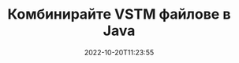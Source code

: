 ---
############################# Static ############################
layout: "auto-gen-merger"
date: 2022-10-20T11:23:55
draft: false
otherformats: epub html mht mhtml odp ods odt one otp ott pdf pps ppsx ppt pptx rtf

############################# Head ############################
head_title: "Комбинирайте VSTM файлове чрез Java & J2SE Documents Merger API"
head_description: "Комбинирайте множество VSTM файлове в Java, като използвате API за сливане на документи с всички данни, стил и форматиране като изходни документи."

############################# Header ############################
title: "Комбинирайте VSTM файлове в Java"
description: "Комбинирайте VSTM с няколко реда код на Java."
bg_image: "https://cms.admin.containerize.com/templates/aspose/App_Themes/V3/images/bg/header1.png"
bg_overlay: false
button:
    enable: true
    icon: "fas fa-arrow-down"
    label: "Изтеглете безплатна пробна версия"
    link: "https://downloads.groupdocs.com/merger/java"

############################# SubMenu ############################
submenu:
    enable: true

    left:
        img_alt: "GroupDocs.Merger for Java"
        image: "https://cms.admin.containerize.com/templates/groupdocs/images/product-logos/90x90-noborder/groupdocs-merger-java.png"
        product: "GroupDocs.Merger"
        platform: "Java"

    middle:
        button:

            # button loop
            - link: "https://apireference.groupdocs.com/merger/java"
              text: "Справка за API"

            # button loop
            - link: "https://github.com/groupdocs-merger"
              text: "Примери за кодове"

            # button loop
            - link: "https://products.groupdocs.app/merger/family"
              text: "Демонстрации на живо"

            # button loop
            - link: "https://purchase.groupdocs.com/pricing/merger/java"
              text: "Ценообразуване"

    right:
        link_download: "https://downloads.groupdocs.com/merger"
        link_learn: "https://docs.groupdocs.com/merger/java"
        link_buy: "https://purchase.groupdocs.com"

############################# About ############################
about:
    enable: true
    title: "Относно API на GroupDocs.Merger for Java"
    content: |
        [GroupDocs.Merger for Java](/bg/merger/java/) предоставя удобно решение за комбиниране на множество PDF, Microsoft Office (Word, Excel, PowerPoint, OneNote), OpenDocument, HTML, изображения и много други документи в един файл в приложенията на Java. GroupDocs.Merger ще ви спести много усилия, тъй като ви е позволено да комбинирате VSTM документи - няма нужда да инсталирате софтуер на трети страни, десктоп приложения или добавки. Вече е излишно да си губите времето и да комбинирате файлове ръчно! Мисията на GroupDocs е да осигури най-доброто качество и да опрости работните процеси за обработка на документи.
        
        GroupDocs.Merger API е правилният избор за корпоративни решения, които се нуждаят от функции за комбиниране на файлове. Тези API се поддържат добре от всички основни операционни системи и платформи, включително J2SE 7.0 (1.7), J2SE 8.0 (1.8), Java 10.

############################# Steps ############################
steps:
    enable: true
    title_left: "Комбинирайте множество VSTM файла в Java"
    content_left: |
        [GroupDocs.Merger for Java](/bg/merger/java/) улеснява разработчиците на Java да комбинират множество VSTM файлове чрез прилагане на няколко лесни стъпки.
        
        * Създайте екземпляр на **Merger** и подайте пътя на изходния документ като параметър на конструктора.
        * Извикайте **Join** на клас **Merger** и подайте пътя на втория изходен документ.
        * Извикайте **Save** на клас **Merger**, за да запазите обединения документ.

    title_right: "Системни изисквания"
    content_right: |
        API на GroupDocs.Merger for Java се поддържат на всички основни платформи и операционни системи. Преди да изпълните кода по-долу, моля, уверете се, че имате следните предпоставки, инсталирани на вашата система.

        * Операционни системи: Microsoft Windows, Linux, MacOS
        * Среди за разработка: NetBeans, IntelliJ IDEA, Eclipse
        * Рамки: J2SE 7.0 (1.7), J2SE 8.0 (1.8), Java 10
        * Изтеглете най-новата версия на GroupDocs.Merger for Java от [Maven](https://repository.groupdocs.com/webapp/#/artifacts/browse/tree/General/repo/com/groupdocs/groupdocs-merger)
         
    code: |
     {{% merger/additional-styles %}}
     {{< merger/code-merger title="Как да комбинирате VSTM файлове с помощта на Java примерен код">}}

        ```java    
        // Комбинирайте VSTM файлове с помощта на GroupDocs.Merger за Java API
        // Инстанциране на сливане с вход VSTM документ
        Merger merger = new Merger("input_1.vstm");

        // Извикване на метод за присъединяване на екземпляр на клас Merger и предаване на втори път на изходния документ
        merger.join("input_2.vstm");
    
        // Извикайте метода за запазване на екземпляр на клас Merger, за да запазите обединения документ
        merger.save("merged-file.vstm"); 
        ```
     {{< /merger/code-merger >}}

############################# Demos ############################
demos:
    enable: true
    title: "Демонстрации на живо - онлайн приложение за комбиниране на документи"
    content: |
       Комбинирайте повече от един VSTM файл точно сега, като посетите уебсайта [GroupDocs.Merger Live Demos](https://products.groupdocs.app/merger/family).
       Демото на живо има следните предимства.
        
############################# About Formats ############################
about_formats:
    enable: true

############################# More Formats ############################
more_formats:
    enable: true
    title: "Обединяване на други формати на документи"
    content: |
        Java API за сливане на документи за файлови формати и изображения. Комбинирайте заедно някои от популярните формати на документи, както е посочено по-долу.

############################# Back to top ###############################
back_to_top:
    enable: true
---